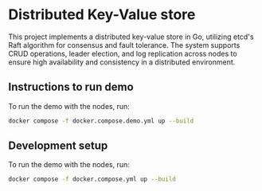 # Distributed Key-Value store

This project implements a distributed key-value store in Go, utilizing etcd's Raft algorithm for consensus and fault tolerance. The system supports CRUD operations, leader election, and log replication across nodes to ensure high availability and consistency in a distributed environment.

## Instructions to run demo

To run the demo with the nodes, run:

```sh
docker compose -f docker.compose.demo.yml up --build
```

## Development setup

To run the demo with the nodes, run:

```sh
docker compose -f docker.compose.yml up --build
```
